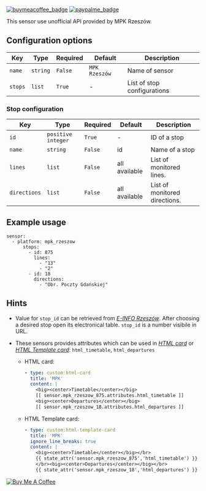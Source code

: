 [![buymeacoffee_badge](https://img.shields.io/badge/Donate-Buy%20Me%20a%20Coffee-ff813f?style=flat)](https://www.buymeacoffee.com/PiotrMachowski)
[![paypalme_badge](https://img.shields.io/badge/Donate-PayPal-0070ba?style=flat)](https://paypal.me/PiMachowski)

This sensor use unofficial API provided by MPK Rzeszów.

## Configuration options

| Key | Type | Required | Default | Description |
| --- | --- | --- | --- | --- |
| `name` | `string` | `False` | `MPK Rzeszów` | Name of sensor |
| `stops` | `list` | `True` | - | List of stop configurations |

### Stop configuration

| Key | Type | Required | Default | Description |
| --- | --- | --- | --- | --- |
| `id` | `positive integer` | `True` | - | ID of a stop |
| `name` | `string` | `False` | id | Name of a stop |
| `lines` | `list` | `False` | all available | List of monitored lines. |
| `directions` | `list` | `False` | all available | List of monitored directions. |

## Example usage

```
sensor:
  - platform: mpk_rzeszow
      stops:
        - id: 875
          lines:
            - "13"          
            - "2"          
        - id: 18
          directions:
            - "Obr. Poczty Gdańskiej"
```

## Hints

* Value for `stop_id` can be retrieved from [*E-INFO Rzeszów*](http://einfo.erzeszow.pl/). After choosing a desired stop open its electronical table. `stop_id` is a number visibile in URL.

* These sensors provides attributes which can be used in [*HTML card*](https://github.com/PiotrMachowski/Home-Assistant-Lovelace-HTML-card) or [*HTML Template card*](https://github.com/PiotrMachowski/Home-Assistant-Lovelace-HTML-Template-card): `html_timetable`, `html_departures`
  * HTML card:
    ```yaml
    - type: custom:html-card
      title: 'MPK'
      content: |
        <big><center>Timetable</center></big>
        [[ sensor.mpk_rzeszow_875.attributes.html_timetable ]]
        <big><center>Departures</center></big>
        [[ sensor.mpk_rzeszow_18.attributes.html_departures ]]
    ```
  * HTML Template card:
    ```yaml
    - type: custom:html-template-card
      title: 'MPK'
      ignore_line_breaks: true
      content: |
        <big><center>Timetable</center></big></br>
        {{ state_attr('sensor.mpk_rzeszow_875','html_timetable') }}
        </br><big><center>Departures</center></big></br>
        {{ state_attr('sensor.mpk_rzeszow_18','html_departures') }}
    ```

<a href="https://www.buymeacoffee.com/PiotrMachowski" target="_blank"><img src="https://bmc-cdn.nyc3.digitaloceanspaces.com/BMC-button-images/custom_images/orange_img.png" alt="Buy Me A Coffee" style="height: auto !important;width: auto !important;" ></a>
